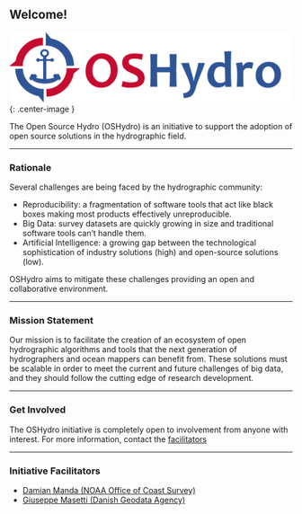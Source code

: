 ## Welcome!

![logo](resources/banner.2400x600.png){: .center-image }

The Open Source Hydro (OSHydro) is an initiative to support the adoption of open source solutions
in the hydrographic field.


***

### Rationale

Several challenges are being faced by the hydrographic community:

* Reproducibility: a fragmentation of software tools that act like black boxes making most products effectively unreproducible.
* Big Data: survey datasets are quickly growing in size and traditional software tools can’t handle them. 
* Artificial Intelligence: a growing gap between the technological sophistication of industry solutions (high) and open-source solutions (low).

OSHydro aims to mitigate these challenges providing an open and collaborative environment.


***

### Mission Statement

Our mission is to facilitate the creation of an ecosystem of open hydrographic algorithms and tools that 
the next generation of hydrographers and ocean mappers can benefit from. 
These solutions must be scalable in order to meet the current and future challenges of big data, and 
they should follow the cutting edge of research development.


***

### Get Involved

The OSHydro initiative is completely open to involvement from anyone with interest. For more information, contact the [facilitators](#initiative-facilitators)


***

### Initiative Facilitators

* [Damian Manda (NOAA Office of Coast Survey)](mailto:damian.manda@noaa.gov)
* [Giuseppe Masetti (Danish Geodata Agency)](mailto:gimas@gst.dk)
